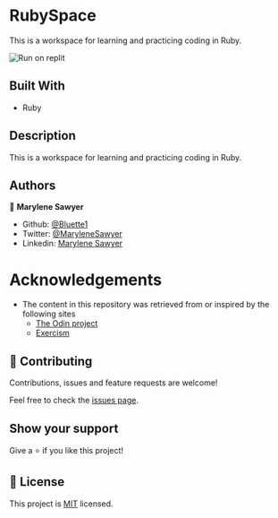 # RubySpace

This is a workspace for learning and practicing coding in Ruby.


![Run on replit]()

## Built With

- Ruby 


## Description

This is a workspace for learning and practicing coding in Ruby.


## Authors

👤 **Marylene Sawyer**
- Github: [@Bluette1](https://github.com/Bluette1)
- Twitter: [@MaryleneSawyer](https://twitter.com/MaryleneSawyer)
- Linkedin: [Marylene Sawyer](https://www.linkedin.com/in/marylene-sawyer-b4ba1295/)


# Acknowledgements

- The content in this repository was retrieved from or inspired by the following sites
  - [The Odin project](https://www.theodinproject.com/courses/ruby-programming)
  - [Exercism](https://exercism.io/tracks/ruby)

## 🤝 Contributing

Contributions, issues and feature requests are welcome!

Feel free to check the [issues page](https://github.com/Bluette1/RubySpace/issues).

## Show your support

Give a ⭐️ if you like this project!

## 📝 License

This project is [MIT](https://opensource.org/licenses/MIT) licensed.
